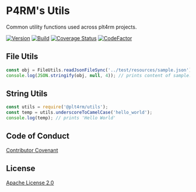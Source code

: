 # P4RM's Utils
Common utility functions used across plt4rm projects.

[![Version](https://img.shields.io/npm/v/@p4rm/utils)](https://img.shields.io/npm/v/@plt4rm/utils)
[![Build](https://github.com/plt4rm/utils/workflows/Node%20CI/badge.svg)](https://github.com/p4rm/utils/actions?workflow=Node+CI)
[![Coverage Status](https://coveralls.io/repos/github/p4rm/utils/badge.svg?branch=master)](https://coveralls.io/github/p4rm/utils?branch=master)
[![CodeFactor](https://www.codefactor.io/repository/github/p4rm/utils/badge)](https://www.codefactor.io/repository/github/p4rm/utils)

## File Utils
```js
const obj = FileUtils.readJsonFileSync('../test/resources/sample.json');
console.log(JSON.stringify(obj, null, 4)); // prints content of sample.json
```


## String Utils
```js
const utils = require('@plt4rm/utils');
const temp = utils.underscoreToCamelCase('hello_world');
console.log(temp); // prints 'Hello World'
```

## Code of Conduct
[Contributor Covenant](/CODE_OF_CONDUCT.md)

## License
[Apache License 2.0](/LICENSE)
